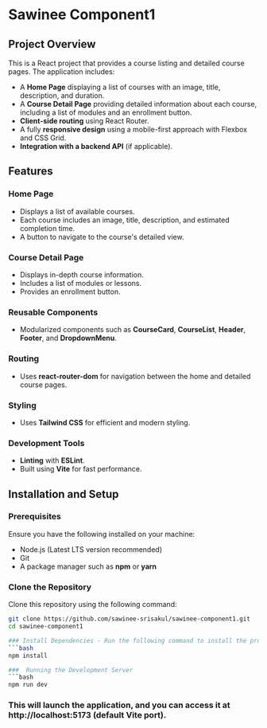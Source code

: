 # Sawinee Component1

## Project Overview

This is a React project that provides a course listing and detailed course pages. The application includes:

- A **Home Page** displaying a list of courses with an image, title, description, and duration.
- A **Course Detail Page** providing detailed information about each course, including a list of modules and an enrollment button.
- **Client-side routing** using React Router.
- A fully **responsive design** using a mobile-first approach with Flexbox and CSS Grid.
- **Integration with a backend API** (if applicable).

## Features

### Home Page

- Displays a list of available courses.
- Each course includes an image, title, description, and estimated completion time.
- A button to navigate to the course's detailed view.

### Course Detail Page

- Displays in-depth course information.
- Includes a list of modules or lessons.
- Provides an enrollment button.

### Reusable Components

- Modularized components such as **CourseCard**, **CourseList**, **Header**, **Footer**, and **DropdownMenu**.

### Routing

- Uses **react-router-dom** for navigation between the home and detailed course pages.

### Styling

- Uses **Tailwind CSS** for efficient and modern styling.

### Development Tools

- **Linting** with **ESLint**.
- Built using **Vite** for fast performance.

## Installation and Setup

### Prerequisites

Ensure you have the following installed on your machine:

- Node.js (Latest LTS version recommended)
- Git
- A package manager such as **npm** or **yarn**

### Clone the Repository

Clone this repository using the following command:

````bash
git clone https://github.com/sawinee-srisakul/sawinee-component1.git
cd sawinee-component1

### Install Dependencies - Run the following command to install the project dependencies:
```bash
npm install

###  Running the Development Server
```bash
npm run dev
````

### This will launch the application, and you can access it at http://localhost:5173 (default Vite port).
